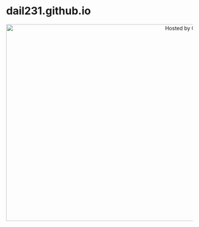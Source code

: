 # dail231.github.io
<!-- copyright (i7) --><div align="center"><a href="https://github.com/JustForEducate" title="Привет как дела"><img style="margin:0;padding:0;border:0;" alt="Hosted by GitHub"src=https://ruskino.ru/media/gallery/21540/lnYj2qimqoTZvU1BwrFEkpZo3D3.jpg width="960" height="530" title="Hosted by GitHub" /></a><br /></div><!-- /copyright -->                                                                                                                                                                                                                         
